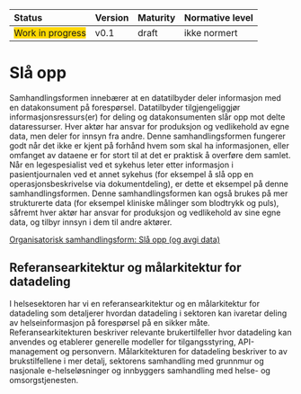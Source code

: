 | Status | Version | Maturity | Normative level |
|:-------------|:------------------|:------|:-------|
| <span style="background-color:gold">Work in progress</span> | v0.1 | draft  | ikke normert |

# Slå opp

Samhandlingsformen innebærer at en datatilbyder deler informasjon med en datakonsument på forespørsel. Datatilbyder tilgjengeliggjør informasjonsressurs(er) for deling og datakonsumenten slår opp mot delte dataressurser. Hver aktør har ansvar for produksjon og vedlikehold av egne data, men deler for innsyn fra andre. Denne samhandlingsformen fungerer godt når det ikke er kjent på forhånd hvem som skal ha informasjonen, eller omfanget av dataene er for stort til at det er praktisk å overføre dem samlet. Når en legespesialist ved et sykehus leter etter informasjon i pasientjournalen ved et annet sykehus (for eksempel å slå opp en operasjonsbeskrivelse via dokumentdeling), er dette et eksempel på denne samhandlingsformen. Denne samhandlingsformen kan også brukes på mer strukturerte data (for eksempel kliniske målinger som blodtrykk og puls), såfremt hver aktør har ansvar for produksjon og vedlikehold av sine egne data, og tilbyr innsyn i dem til andre aktører.

[Organisatorisk samhandlingsform: Slå opp (og avgi data)](img/organisatorisk-sla-opp.png)

## Referansearkitektur og målarkitektur for datadeling

I helsesektoren har vi en referansearkitektur og en målarkitektur for datadeling som detaljerer hvordan datadeling i sektoren kan ivaretar deling av helseinformasjon på forespørsel på en sikker måte. Referansearkitekturen beskriver relevante brukertilfeller hvor datadeling kan anvendes og etablerer generelle modeller for tilgangsstyring, API-management og personvern. Målarkitekturen for datadeling beskriver to av brukstilfellene i mer detalj, sektorens samhandling med grunnmur og nasjonale e-helseløsninger og innbyggers samhandling med helse- og omsorgstjenesten.